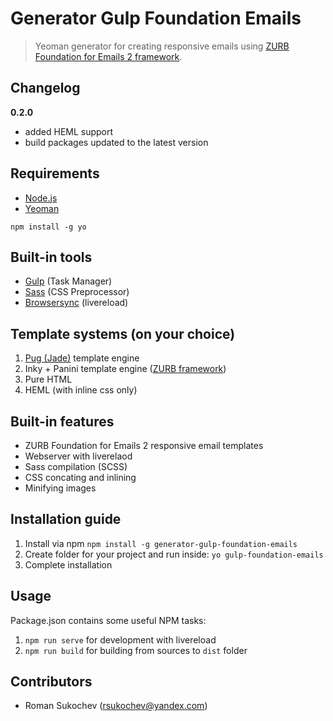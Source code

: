# Generator Gulp Foundation Emails

> Yeoman generator for creating responsive emails using [ZURB Foundation for Emails 2 framework](http://foundation.zurb.com/emails.html).

## Changelog

**0.2.0**
* added HEML support
* build packages updated to the latest version

## Requirements

* [Node.js](http://nodejs.org/)
* [Yeoman](http://yeoman.io/)
```
npm install -g yo
```

## Built-in tools

* [Gulp](http://gulpjs.com/) (Task Manager)
* [Sass](http://sass-lang.com/) (CSS Preprocessor)
* [Browsersync](https://www.browsersync.io/) (livereload)

## Template systems (on your choice)

1. [Pug (Jade)](https://pugjs.org) template engine
2. Inky + Panini template engine ([ZURB framework](http://foundation.zurb.com/emails.html))
3. Pure HTML
4. HEML (with inline css only)
<!-- 5. Cerberus
6. mjml -->

## Built-in features

* ZURB Foundation for Emails 2 responsive email templates
* Webserver with liverelaod
* Sass compilation (SCSS)
* CSS concating and inlining
* Minifying images

## Installation guide

1. Install via npm `npm install -g generator-gulp-foundation-emails`  
2. Create folder for your project and run inside: `yo gulp-foundation-emails`  
3. Complete installation

## Usage

Package.json contains some useful NPM tasks:

1. `npm run serve` for development with livereload
2. `npm run build` for building from sources to `dist` folder

## Contributors
 * Roman Sukochev (rsukochev@yandex.com)